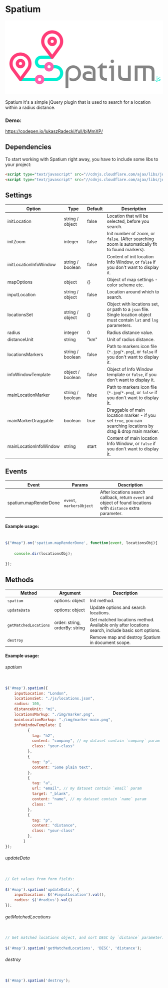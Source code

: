 # Spatium

![Spatium](https://github.com/LukaszRadecki/spatium/blob/readme_and_docs/spatium_logo.jpg)

Spatium it's a simple jQuery plugin that is used to search for a location within a radius distance.

### Demo:

https://codepen.io/lukaszRadecki/full/bjMmXP/

## Dependencies

To start working with Spatium right away, you have to include some libs to your project:

```html
<script type="text/javascript" src="//cdnjs.cloudflare.com/ajax/libs/jquery/3.3.1/jquery.min.js"></script>
<script type="text/javascript" src="//cdnjs.cloudflare.com/ajax/libs/jqueryui/1.12.1/jquery-ui.min.js"></script>
```


## Settings

Option | Type | Default | Description
------ | ---- | ------- | -----------
initLocation | string / object | false | Location that will be selected, before you search.
initZoom | integer | false | Init number of zoom, or `false`. (After searching zoom is automatically fit to found markers).
initLocationInfoWindow | string / boolean | false| Content of init location Info Window, or `false` if you don't want to display it.
mapOptions | object | {} | Object of map settings - color scheme etc.
inputLocation | string / object | false | Location around which to search.
locationsSet | string / object | {} | Object with locations set, or path to a `json` file. Single location object must contain `lat` and `lng` parameters.
radius | integer | 0 | Radius distance value.
distanceUnit | string | "km" | Unit of radius distance.
locationsMarkers | string / boolean | false | Path to markers icon file (`*.jpg`/`*.png`), or `false` if you don't want to display it.
infoWindowTemplate | object / boolean | false| Object of Info Window template or `false`, if you don't want to display it.
mainLocationMarker | string / boolean | false | Path to markers icon file (`*.jpg`/`*.png`), or `false` if you don't want to display it.
mainMarkerDraggable | boolean | true | Draggable of main location marker - if you set `true`, you can searching locations by drag & drop main marker.
mainLocationInfoWindow | string | start | Content of main location Info Window, or `false` if you don't want to display it.


## Events

Event | Params | Description
----- | ------ | -----------
spatium.mapRenderDone | `event`, `markersObject` | After locations search callback, return `event` and object of found locations with `distance` extra parameter.

#### Example usage:

```javascript

$("#map").on('spatium.mapRenderDone', function(event, locationsObj){
        
    console.dir(locationsObj);
        
});

```

## Methods

Method | Argument | Description
------ | -------- | -----------
`spatium` | options: object | Init method.
`updateData` | options: object | Update options and search locations.
`getMatchedLocations` | order: string, orderBy: string | Get matched locations method. Avaliable only after locations search, include basic sort options.
`destroy` |  | Remove map and destroy Spatium in document scope.


#### Example usage:

###### spatium

```javascript

$('#map').spatium({
    inputLocation: "London",
    locationsSet: "./js/locations.json",
    radius: 100,
    distanceUnit: "mi",
    locationsMarkup: "./img/marker.png",
    mainLocationMarkup: "./img/marker-main.png",
    infoWindowTemplate: [
          {
            tag: "h2",
            content: "company", // my dataset contain `company` param
            class: "your-class"
          },
          {
            tag: "p",
            content: "Some plain text",
          },
          {
            tag: "a",
            url: "email", // my dataset contain `email` param
            target: "_blank",
            content: "name", // my dataset contain `name` param
            class: ""
          },
          {
            tag: "p",
            content: "distance",
            class: "your-class"
          },
        ]
});

```

###### updateData

```javascript

// Get values from form fields:

$('#map').spatium('updateData', {
    inputLocation: $('#inputLocation').val(),
    radius: $('#radius').val()
});

```

###### getMatchedLocations

```javascript

// Get matched locations object, and sort DESC by `distance` parameter:

$('#map').spatium('getMatchedLocations', 'DESC', 'distance');

```

###### destroy

```javascript

$('#map').spatium('destroy');

```